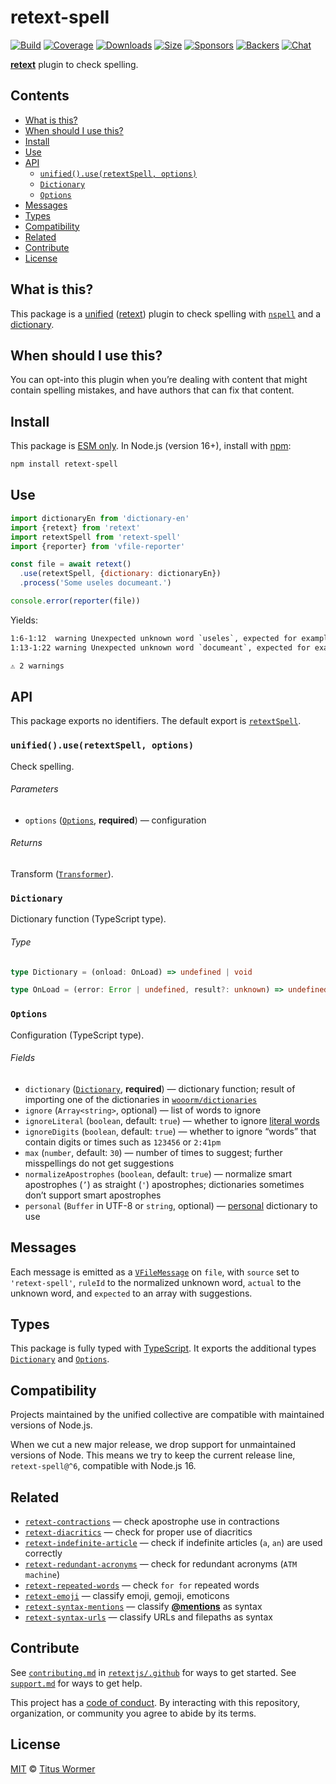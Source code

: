 # retext-spell

[![Build][build-badge]][build]
[![Coverage][coverage-badge]][coverage]
[![Downloads][downloads-badge]][downloads]
[![Size][size-badge]][size]
[![Sponsors][sponsors-badge]][collective]
[![Backers][backers-badge]][collective]
[![Chat][chat-badge]][chat]

**[retext][]** plugin to check spelling.

## Contents

*   [What is this?](#what-is-this)
*   [When should I use this?](#when-should-i-use-this)
*   [Install](#install)
*   [Use](#use)
*   [API](#api)
    *   [`unified().use(retextSpell, options)`](#unifieduseretextspell-options)
    *   [`Dictionary`](#dictionary)
    *   [`Options`](#options)
*   [Messages](#messages)
*   [Types](#types)
*   [Compatibility](#compatibility)
*   [Related](#related)
*   [Contribute](#contribute)
*   [License](#license)

## What is this?

This package is a [unified][] ([retext][]) plugin to check spelling with
[`nspell`][nspell] and a [dictionary][dictionaries].

## When should I use this?

You can opt-into this plugin when you’re dealing with content that might contain
spelling mistakes, and have authors that can fix that content.

## Install

This package is [ESM only][esm].
In Node.js (version 16+), install with [npm][]:

```sh
npm install retext-spell
```

## Use

```js
import dictionaryEn from 'dictionary-en'
import {retext} from 'retext'
import retextSpell from 'retext-spell'
import {reporter} from 'vfile-reporter'

const file = await retext()
  .use(retextSpell, {dictionary: dictionaryEn})
  .process('Some useles documeant.')

console.error(reporter(file))
```

Yields:

```txt
1:6-1:12  warning Unexpected unknown word `useles`, expected for example `useless`     useles    retext-spell
1:13-1:22 warning Unexpected unknown word `documeant`, expected for example `document` documeant retext-spell

⚠ 2 warnings
```

## API

This package exports no identifiers.
The default export is [`retextSpell`][api-retext-spell].

### `unified().use(retextSpell, options)`

Check spelling.

###### Parameters

*   `options` ([`Options`][api-options], **required**)
    — configuration

###### Returns

Transform ([`Transformer`][unified-transformer]).

### `Dictionary`

Dictionary function (TypeScript type).

###### Type

```ts
type Dictionary = (onload: OnLoad) => undefined | void

type OnLoad = (error: Error | undefined, result?: unknown) => undefined | void
```

### `Options`

Configuration (TypeScript type).

###### Fields

*   `dictionary` ([`Dictionary`][api-dictionary], **required**)
    — dictionary function;
    result of importing one of the dictionaries in
    [`wooorm/dictionaries`][dictionaries]
*   `ignore` (`Array<string>`, optional)
    — list of words to ignore
*   `ignoreLiteral` (`boolean`, default: `true`)
    — whether to ignore [literal words][nlcst-is-literal]
*   `ignoreDigits` (`boolean`, default: `true`)
    — whether to ignore “words” that contain digits or times such as `123456`
    or `2:41pm`
*   `max` (`number`, default: `30`)
    — number of times to suggest;
    further misspellings do not get suggestions
*   `normalizeApostrophes` (`boolean`, default: `true`)
    — normalize smart apostrophes (`’`) as straight (`'`) apostrophes;
    dictionaries sometimes don’t support smart apostrophes
*   `personal` (`Buffer` in UTF-8 or `string`, optional)
    — [personal][nspell-personal] dictionary to use

## Messages

Each message is emitted as a [`VFileMessage`][vfile-message] on `file`, with
`source` set to `'retext-spell'`, `ruleId` to the normalized unknown word,
`actual` to the unknown word, and `expected` to an array with suggestions.

## Types

This package is fully typed with [TypeScript][].
It exports the additional types [`Dictionary`][api-dictionary] and
[`Options`][api-options].

## Compatibility

Projects maintained by the unified collective are compatible with maintained
versions of Node.js.

When we cut a new major release, we drop support for unmaintained versions of
Node.
This means we try to keep the current release line, `retext-spell@^6`,
compatible with Node.js 16.

## Related

*   [`retext-contractions`](https://github.com/retextjs/retext-contractions)
    — check apostrophe use in contractions
*   [`retext-diacritics`](https://github.com/retextjs/retext-diacritics)
    — check for proper use of diacritics
*   [`retext-indefinite-article`](https://github.com/retextjs/retext-indefinite-article)
    — check if indefinite articles (`a`, `an`) are used correctly
*   [`retext-redundant-acronyms`](https://github.com/retextjs/retext-redundant-acronyms)
    — check for redundant acronyms (`ATM machine`)
*   [`retext-repeated-words`](https://github.com/retextjs/retext-repeated-words)
    — check `for for` repeated words
*   [`retext-emoji`](https://github.com/retextjs/retext-emoji)
    — classify emoji, gemoji, emoticons
*   [`retext-syntax-mentions`](https://github.com/retextjs/retext-syntax-mentions)
    — classify [**@mentions**](https://github.com/blog/821) as syntax
*   [`retext-syntax-urls`](https://github.com/retextjs/retext-syntax-urls)
    — classify URLs and filepaths as syntax

## Contribute

See [`contributing.md`][contributing] in [`retextjs/.github`][health] for ways
to get started.
See [`support.md`][support] for ways to get help.

This project has a [code of conduct][coc].
By interacting with this repository, organization, or community you agree to
abide by its terms.

## License

[MIT][license] © [Titus Wormer][author]

<!-- Definitions -->

[build-badge]: https://github.com/retextjs/retext-spell/workflows/main/badge.svg

[build]: https://github.com/retextjs/retext-spell/actions

[coverage-badge]: https://img.shields.io/codecov/c/github/retextjs/retext-spell.svg

[coverage]: https://codecov.io/github/retextjs/retext-spell

[downloads-badge]: https://img.shields.io/npm/dm/retext-spell.svg

[downloads]: https://www.npmjs.com/package/retext-spell

[size-badge]: https://img.shields.io/bundlejs/size/retext-spell

[size]: https://bundlejs.com/?q=retext-spell

[sponsors-badge]: https://opencollective.com/unified/sponsors/badge.svg

[backers-badge]: https://opencollective.com/unified/backers/badge.svg

[collective]: https://opencollective.com/unified

[chat-badge]: https://img.shields.io/badge/chat-discussions-success.svg

[chat]: https://github.com/retextjs/retext/discussions

[npm]: https://docs.npmjs.com/cli/install

[esm]: https://gist.github.com/sindresorhus/a39789f98801d908bbc7ff3ecc99d99c

[typescript]: https://www.typescriptlang.org

[health]: https://github.com/retextjs/.github

[contributing]: https://github.com/retextjs/.github/blob/main/contributing.md

[support]: https://github.com/retextjs/.github/blob/main/support.md

[coc]: https://github.com/retextjs/.github/blob/main/code-of-conduct.md

[license]: license

[author]: https://wooorm.com

[dictionaries]: https://github.com/wooorm/dictionaries

[nlcst-is-literal]: https://github.com/syntax-tree/nlcst-is-literal

[nspell]: https://github.com/wooorm/nspell

[nspell-personal]: https://github.com/wooorm/nspell#personal-dictionary-documents

[retext]: https://github.com/retextjs/retext

[unified]: https://github.com/unifiedjs/unified

[unified-transformer]: https://github.com/unifiedjs/unified#transformer

[vfile-message]: https://github.com/vfile/vfile-message

[api-dictionary]: #dictionary

[api-options]: #options

[api-retext-spell]: #unifieduseretextspell-options
